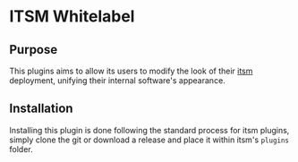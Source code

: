 # ITSM Whitelabel

## Purpose

This plugins aims to allow its users to modify the look of their [itsm](https://github.com/itsmng/itsm-ng)
deployment, unifying their internal software's appearance.

## Installation

Installing this plugin is done following the standard process for itsm plugins, simply clone the git or download 
a release and place it within itsm's `plugins` folder.